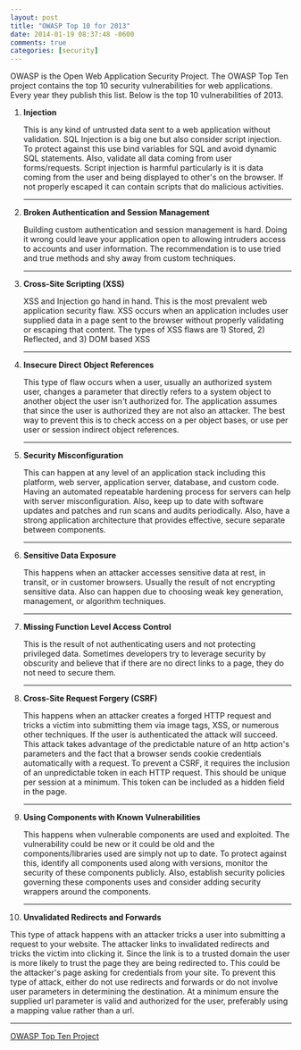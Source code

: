 ```yaml
---
layout: post
title: "OWASP Top 10 for 2013"
date: 2014-01-19 08:37:48 -0600
comments: true
categories: [security]
---
```


OWASP is the Open Web Application Security Project.  The OWASP Top Ten project contains the top 10 security vulnerabilities for web applications.  Every year they publish this list.  Below is the top 10 vulnerabilities of 2013.

1. **Injection**

   This is any kind of untrusted data sent to a web application without validation.  SQL Injection is a big one but also consider script injection.  To protect against this use bind variables for SQL and avoid dynamic SQL statements.  Also, validate all data coming from user forms/requests.  Script injection is harmful particularly is it is data coming from the user and being displayed to other's on the browser.  If not properly escaped it can contain scripts that do malicious activities.

      ---

2. **Broken Authentication and Session Management**

   Building custom authentication and session management is hard.  Doing it wrong could leave your application open to allowing intruders access to accounts and user information.  The recommendation is to use tried and true methods and shy away from custom techniques.

   ---

3. **Cross-Site Scripting (XSS)**

   XSS and Injection go hand in hand.  This is the most prevalent web application security flaw.  XSS occurs when an application includes user supplied data in a page sent to the browser without properly validating or escaping that content.  The types of XSS flaws are 1) Stored, 2) Reflected, and 3) DOM based XSS

   ---

4. **Insecure Direct Object References**

   This type of flaw occurs when a user, usually an authorized system user, changes a parameter that directly refers to a system object to another object the user isn't authorized for.  The application assumes that since the user is authorized they are not also an attacker.  The best way to prevent this is to check access on a per object bases, or use per user or session indirect object references.

   ---

5. **Security Misconfiguration**

   This can happen at any level of an application stack including this platform, web server, application server, database, and custom code.  Having an automated repeatable hardening process for servers can help with server misconfiguration.  Also, keep up to date with software updates and patches and run scans and audits periodically.  Also, have a strong application architecture that provides effective, secure separate between components.

   ---

6. **Sensitive Data Exposure**

   This happens when an attacker accesses sensitive data at rest, in transit, or in customer browsers.  Usually the result of not encrypting sensitive data.  Also can happen due to choosing weak key generation, management, or algorithm techniques.

   ---

7. **Missing Function Level Access Control**

   This is the result of not authenticating users and not protecting privileged data.  Sometimes developers try to leverage security by obscurity and believe that if there are no direct links to a page, they do not need to secure them.

   ---

8. **Cross-Site Request Forgery (CSRF)**

   This happens when an attacker creates a forged HTTP request and tricks a victim into submitting them via image tags, XSS, or numerous other techniques.  If the user is authenticated the attack will succeed.  This attack takes advantage of the predictable nature of an http action's parameters and the fact that a browser sends cookie credentials automatically with a  request.  To prevent a CSRF, it requires the inclusion of an unpredictable token in each HTTP request.  This should be unique per session at a minimum.  This token can be included as a hidden field in the page.

   ---

9. **Using Components with Known Vulnerabilities**

   This happens when vulnerable components are used and exploited. The vulnerability could be new or it could be old and the components/libraries used are simply not up to date. To protect against this, identify all components used along with versions, monitor the security of these components publicly.  Also, establish security policies governing these components uses and consider adding security wrappers around the components. 

   ---

10. **Unvalidated Redirects and Forwards**

   This type of attack happens with an attacker tricks a user into submitting a request to your website.  The attacker links to invalidated redirects and tricks the victim into clicking it.  Since the link is to a trusted domain the user is more likely to trust the page they are being redirected to.  This could be the attacker's page asking for credentials from your site.  To prevent this type of attack, either do not use redirects and forwards or do not involve user parameters in determining the destination.  At a minimum ensure the supplied url parameter is valid and authorized for the user, preferably using a mapping value rather than a url.

   ---



 [OWASP Top Ten Project](https://www.owasp.org/index.php/Category:OWASP_Top_Ten_Project)


